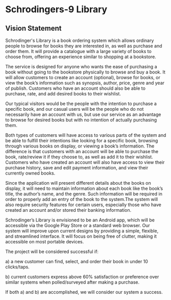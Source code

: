# Schrodingers-9 Library

## Vision Statement

Schrodinger's Library is a book ordering system which allows ordinary people to browse for books they are interested in, as well as purchase and order them. It will provide a catalogue with a large variety of books to choose from, offering an experience similar to shopping at a bookstore.

The service is designed for anyone who wants the ease of purchasing a book without going to the bookstore physically to browse and buy a book. It will allow customers to create an account (optional), browse for books, or view the book’s information such as synopsis, author, price, genre and year of publish. Customers who have an account should also be able to purchase, rate, and add desired books to their wishlist.

Our typical visitors would be the people with the intention to purchase a specific book, and our casual users will be the people who do not necessarily have an account with us, but use our service as an advantage to browse for desired books but with no intention of actually purchasing them.

Both types of customers will have access to various parts of the system and be able to fulfill their intentions like looking for a specific book, browsing through various books on display, or viewing a book’s information. The difference is that customers with an account will be able to purchase the book, rate/review it if they choose to, as well as add it to their wishlist. Customers who have created an account will also have access to view their purchase history, save and edit payment information, and view their currently owned books. 

Since the application will present different details about the books on display, it will need to maintain information about each book like the book’s title, the author’s name, and the genre. Such information will be required in order to properly add an entry of the book to the system.The system will also require security features for certain users, especially those who have created an account and/or stored their banking information.

Schrodinger’s Library is envisioned to be an Android app, which will be accessible via the Google Play Store or a standard web browser. Our system will improve upon current designs by providing a simple, flexible, and streamlined interface. It will focus on being free of clutter, making it accessible on most portable devices. 

The project will be considered successful if: 

 a) a new customer can find, select, and order their book in under 10 clicks/taps.
 
 b) current customers express above 60% satisfaction or preference over similar systems when polled/surveyed after making a purchase.

If both a) and b) are accomplished, we will consider our system a success.
